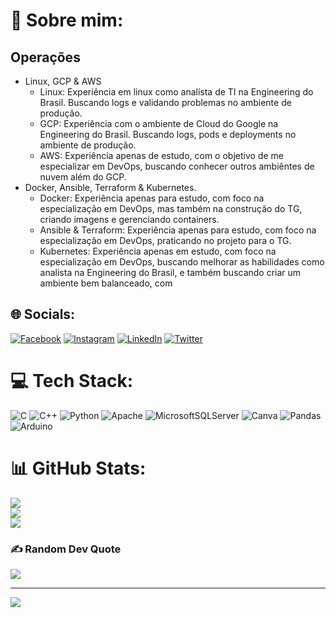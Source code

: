 # 💫 Sobre mim:
## Operações
- Linux, GCP & AWS
  - Linux: Experiência em linux como analísta de TI na Engineering do Brasil. Buscando logs e validando problemas no ambiente de produção.
  - GCP: Experiência com o ambiente de Cloud do Google na Engineering do Brasil. Buscando logs, pods e deployments no ambiente de produção.
  - AWS: Experiência apenas de estudo, com o objetivo de me especializar em DevOps, buscando conhecer outros ambiêntes de nuvem além do GCP.
- Docker, Ansible, Terraform & Kubernetes.
  - Docker: Experiência apenas para estudo, com foco na especialização em DevOps, mas também na construção do TG, criando imagens e gerenciando containers.
  - Ansible & Terraform: Experiência apenas para estudo, com foco na especialização em DevOps, praticando no projeto para o TG.
  - Kubernetes: Experiência apenas em estudo, com foco na especialização em DevOps, buscando melhorar as habilidades como analista na Engineering do Brasil, e também buscando criar um ambiente bem balanceado, com
## 🌐 Socials:
[![Facebook](https://img.shields.io/badge/Facebook-%231877F2.svg?logo=Facebook&logoColor=white)](https://facebook.com/rafaelferreira17774) [![Instagram](https://img.shields.io/badge/Instagram-%23E4405F.svg?logo=Instagram&logoColor=white)](https://instagram.com/rafael_prado15) [![LinkedIn](https://img.shields.io/badge/LinkedIn-%230077B5.svg?logo=linkedin&logoColor=white)](https://linkedin.com/in/rafael-prado-1418923r2e) [![Twitter](https://img.shields.io/badge/Twitter-%231DA1F2.svg?logo=Twitter&logoColor=white)](https://twitter.com/@Rafael_Prado15) 

# 💻 Tech Stack:
![C](https://img.shields.io/badge/c-%2300599C.svg?style=flat-square&logo=c&logoColor=white) ![C++](https://img.shields.io/badge/c++-%2300599C.svg?style=flat-square&logo=c%2B%2B&logoColor=white) ![Python](https://img.shields.io/badge/python-3670A0?style=flat-square&logo=python&logoColor=ffdd54) ![Apache](https://img.shields.io/badge/apache-%23D42029.svg?style=flat-square&logo=apache&logoColor=white) ![MicrosoftSQLServer](https://img.shields.io/badge/Microsoft%20SQL%20Sever-CC2927?style=flat-square&logo=microsoft%20sql%20server&logoColor=white) ![Canva](https://img.shields.io/badge/Canva-%2300C4CC.svg?style=flat-square&logo=Canva&logoColor=white) ![Pandas](https://img.shields.io/badge/pandas-%23150458.svg?style=flat-square&logo=pandas&logoColor=white) ![Arduino](https://img.shields.io/badge/-Arduino-00979D?style=flat-square&logo=Arduino&logoColor=white)
# 📊 GitHub Stats:
![](https://github-readme-stats.vercel.app/api?username=Rafaelcoder18&theme=dark&hide_border=false&include_all_commits=false&count_private=true)<br/>
![](https://github-readme-streak-stats.herokuapp.com/?user=Rafaelcoder18&theme=dark&hide_border=false)<br/>
![](https://github-readme-stats.vercel.app/api/top-langs/?username=Rafaelcoder18&theme=dark&hide_border=false&include_all_commits=false&count_private=true&layout=compact)

### ✍️ Random Dev Quote
![](https://quotes-github-readme.vercel.app/api?type=horizontal&theme=radical)

---
[![](https://visitcount.itsvg.in/api?id=Rafaelcoder18&icon=0&color=0)](https://visitcount.itsvg.in)
